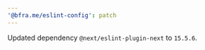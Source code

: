 ```yaml
---
'@bfra.me/eslint-config': patch
---
```


Updated dependency `@next/eslint-plugin-next` to `15.5.6`.
